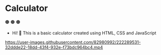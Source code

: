 # Calculator 
:orange_circle: :orange_circle: :orange_circle:
  
- Hi! :paperclip: This is a basic calculator created using HTML, CSS and JavaScript


https://user-images.githubusercontent.com/82980992/222289531-32ddde22-18dd-43f4-932e-f73bdc964bc4.mp4
